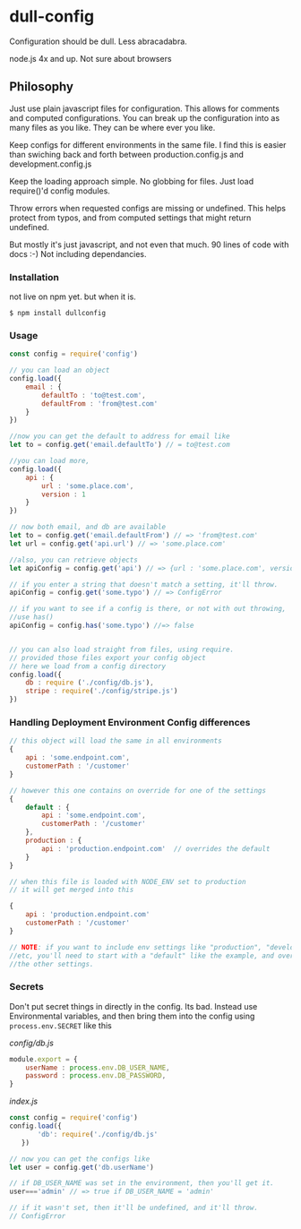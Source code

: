 # dull-config
Configuration should be dull. Less abracadabra.

node.js 4x and up. Not sure about browsers

## Philosophy
Just use plain javascript files for configuration. This allows for comments and computed configurations. You can break up the configuration into as many files as you like. They can be where ever you like.

Keep configs for different environments in the same file. I find this is easier than swiching back and forth between production.config.js and development.config.js

Keep the loading approach simple. No globbing for files. Just load require()'d config modules.

Throw errors when requested configs are missing or undefined. This helps protect from typos, and from computed settings that might return undefined.

But mostly it's just javascript, and not even that much.  90 lines of code with docs :-)  Not including dependancies.

### Installation

not live on npm yet. but when it is.
```
$ npm install dullconfig
```

### Usage

```js
const config = require('config')

// you can load an object
config.load({
    email : {
        defaultTo : 'to@test.com',
        defaultFrom : 'from@test.com'
    }
})

//now you can get the default to address for email like
let to = config.get('email.defaultTo') // = to@test.com

//you can load more,
config.load({
    api : {
        url : 'some.place.com',
        version : 1 
    }
})

// now both email, and db are available
let to = config.get('email.defaultFrom') // => 'from@test.com'
let url = config.get('api.url') // => 'some.place.com'

//also, you can retrieve objects
let apiConfig = config.get('api') // => {url : 'some.place.com', version 1}

// if you enter a string that doesn't match a setting, it'll throw.
apiConfig = config.get('some.typo') // => ConfigError

// if you want to see if a config is there, or not with out throwing, 
//use has()
apiConfig = config.has('some.typo') //=> false


// you can also load straight from files, using require.
// provided those files export your config object
// here we load from a config directory
config.load({
    db : require ('./config/db.js'),
    stripe : require('./config/stripe.js')
})

```

### Handling Deployment Environment Config differences


```js
// this object will load the same in all environments
{
    api : 'some.endpoint.com',
    customerPath : '/customer'
}

// however this one contains on override for one of the settings
{
    default : {
        api : 'some.endpoint.com',
        customerPath : '/customer'
    },
    production : {
        api : 'production.endpoint.com'  // overrides the default
    }
}

// when this file is loaded with NODE_ENV set to production
// it will get merged into this

{
    api : 'production.endpoint.com'
    customerPath : '/customer'
}

// NOTE: if you want to include env settings like "production", "development",
//etc, you'll need to start with a "default" like the example, and override 
//the other settings.

```

### Secrets

Don't put secret things in directly in the config. Its bad. Instead use Environmental variables, and then bring them into the config using `process.env.SECRET` like this


_config/db.js_
```js
module.export = {
    userName : process.env.DB_USER_NAME,
    password : process.env.DB_PASSWORD,
}
```

_index.js_
```js
const config = require('config')
config.load({
       'db': require('./config/db.js'
   })

// now you can get the configs like
let user = config.get('db.userName')

// if DB_USER_NAME was set in the environment, then you'll get it.
user==='admin' // => true if DB_USER_NAME = 'admin'

// if it wasn't set, then it'll be undefined, and it'll throw.
// ConfigError

```

